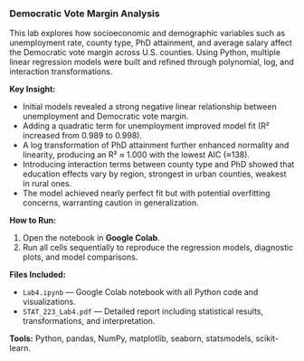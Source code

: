 ### Democratic Vote Margin Analysis

This lab explores how socioeconomic and demographic variables such as unemployment rate, county type, PhD attainment, and average salary affect the Democratic vote margin across U.S. counties. Using Python, multiple linear regression models were built and refined through polynomial, log, and interaction transformations.

**Key Insight:**  
- Initial models revealed a strong negative linear relationship between unemployment and Democratic vote margin.  
- Adding a quadratic term for unemployment improved model fit (R² increased from 0.989 to 0.998).  
- A log transformation of PhD attainment further enhanced normality and linearity, producing an R² ≈ 1.000 with the lowest AIC (≈138).  
- Introducing interaction terms between county type and PhD showed that education effects vary by region, strongest in urban counties, weakest in rural ones.  
- The model achieved nearly perfect fit but with potential overfitting concerns, warranting caution in generalization.

**How to Run:**  
1. Open the notebook in **Google Colab**.  
2. Run all cells sequentially to reproduce the regression models, diagnostic plots, and model comparisons.

**Files Included:**  
- `Lab4.ipynb` — Google Colab notebook with all Python code and visualizations.  
- `STAT_223_Lab4.pdf` — Detailed report including statistical results, transformations, and interpretation.

**Tools:** Python, pandas, NumPy, matplotlib, seaborn, statsmodels, scikit-learn.
